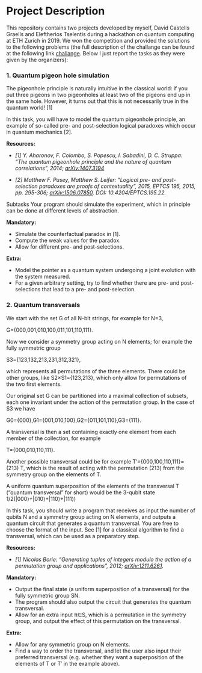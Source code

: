# Project Description
This repository contains two projects developed by myself, David Castells Graells and Eleftherios Tselentis during a hackathon on quantum computing at ETH Zurich in 2019. We won the competition and provided the solutions to the following problems (the full description of the challange can be found at the following link 
[challange](http://squids.ch/2018/12/no-1-in-c-not-major/). Below I just report the tasks as they were given by the organizers): 

### 1. Quantum pigeon hole simulation
The pigeonhole principle is naturally intuitive in the classical world: if you put three pigeons in two pigeonholes at least two of the pigeons end up in the same hole. However, it turns out that this is not necessarily true in the quantum world!  [1]

In this task, you will have to model the quantum pigeonhole principle, an example of so-called pre- and post-selection logical paradoxes which occur in quantum mechanics [2].

**Resources:**

- *[1] Y. Aharonov, F. Colombo, S. Popescu, I. Sabadini, D. C. Struppa: “The quantum pigeonhole principle and the nature of quantum correlations”, 2014; [arXiv:1407.3194](https://arxiv.org/abs/1407.3194)*

- *[2] Matthew F. Pusey, Matthew S. Leifer: “Logical pre- and post-selection paradoxes are proofs of contextuality”, 2015, EPTCS 195, 2015, pp. 295-306; [arXiv:1506.07850](https://arxiv.org/abs/1506.07850). DOI: 10.4204/EPTCS.195.22.*

Subtasks
Your program should simulate the experiment, which in principle can be done at different levels of abstraction.

**Mandatory:**

- Simulate the counterfactual paradox in [1].
- Compute the weak values for the paradox.
- Allow for different pre- and post-selections.

**Extra:**

- Model the pointer as a quantum system undergoing a joint evolution with the system measured.
- For a given arbitrary setting, try to find whether there are pre- and post-selections that lead to a pre- and post-selection.



### 2. Quantum transversals
We start with the set G of all N-bit strings, for example for N=3,

G={000,001,010,100,011,101,110,111}.

Now we consider a symmetry group acting on N elements; for example the fully symmetric group

S3={123,132,213,231,312,321}, 

which represents all permutations of the three elements. There could be other groups, like S2×S1={123,213}, which only allow for permutations of the two first elements.

Our original set G can be partitioned into a maximal collection of subsets, each one invariant under the action of the permutation group. In the case of S3 we have 

G0={000},G1={001,010,100},G2={011,101,110},G3={111}.

A transversal is then a set containing exactly one element from each member of the collection, for example

T={000,010,110,111}.

Another possible transversal could be for example T′={000,100,110,111}=(213) T, which is the result of acting with the permutation (213) from the symmetry group on the elements of T.

A uniform quantum superposition of the elements of the transversal T (“quantum transversal”  for short) would be the 3-qubit state
1/2(|000⟩+|010⟩+|110⟩+|111⟩)

In this task, you should write a program that receives as input the number of qubits N and a symmetry group acting on N elements, and outputs a quantum circuit that generates a quantum transversal. You are free to choose the format of the input. See [1] for a classical algorithm to find a transversal, which can be used as a preparatory step.

 

**Resources:**

- *[1] Nicolas Borie: “Generating tuples of integers modulo the action of a permutation group and applications”, 2012; [arXiv:1211.6261](https://arxiv.org/abs/1211.6261).*

 
**Mandatory:**

- Output the final state (a uniform superposition of a transversal) for the fully symmetric group SN.
- The program should also output the circuit that generates the quantum transversal.
- Allow for an extra input π∈S, which is a permutation in the symmetry group, and output the effect of this permutation on the transversal.

**Extra:**

- Allow for any symmetric group on N elements.
- Find a way to order the transversal, and let the user also input their preferred transversal (e.g. whether they want a superposition of the elements of T or T′ in the example above).
